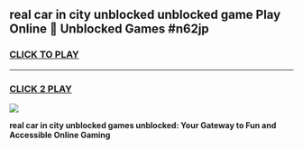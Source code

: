 
## real car in city unblocked unblocked game Play Online 👋 Unblocked Games #n62jp
<h3>
<a href="https://premium.freeplayer.one?title=real_car_in_city_unblocked&ref=21F">CLICK TO PLAY</a></h3>
<hr>

<h3>
<a href="https://premium.freeplayer.one?title=real_car_in_city_unblocked&ref=21F">CLICK 2 PLAY</a>
  
</h3>

<a href="https://premium.freeplayer.one?title=real_car_in_city_unblocked&ref=21F/"><img src="https://clearcache.store/games.png"></a>


**real car in city unblocked games unblocked: Your Gateway to Fun and Accessible Online Gaming**
